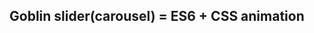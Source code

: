 **Goblin slider(carousel) = ES6 + CSS animation**
-------------------------------------------------
